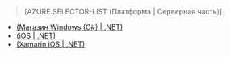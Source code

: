 ﻿> [AZURE.SELECTOR-LIST (Платформа | Серверная часть)]
- [(Магазин Windows (C#) | .NET)](../articles/app-service-mobile-dotnet-backend-windows-store-dotnet-push-notifications-to-users-preview.md)
- [(iOS | .NET)](../articles/app-service-mobile-dotnet-backend-ios-push-notifications-to-users-preview.md)
- [(Xamarin iOS | .NET)](../articles/app-service-mobile-dotnet-backend-xamarin-ios-push-notifications-to-user-preview.md)

<!--HONumber=49-->